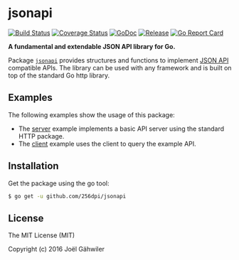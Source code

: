 # jsonapi

[![Build Status](https://travis-ci.org/256dpi/jsonapi.svg?branch=master)](https://travis-ci.org/256dpi/jsonapi)
[![Coverage Status](https://coveralls.io/repos/github/256dpi/jsonapi/badge.svg?branch=master)](https://coveralls.io/github/256dpi/jsonapi?branch=master)
[![GoDoc](https://godoc.org/github.com/256dpi/jsonapi?status.svg)](http://godoc.org/github.com/256dpi/jsonapi)
[![Release](https://img.shields.io/github/release/256dpi/jsonapi.svg)](https://github.com/256dpi/jsonapi/releases)
[![Go Report Card](https://goreportcard.com/badge/github.com/256dpi/jsonapi)](http://goreportcard.com/report/256dpi/jsonapi)

**A fundamental and extendable JSON API library for Go.**

Package [`jsonapi`](http://godoc.org/github.com/256dpi/jsonapi) provides structures and functions to implement [JSON API](http://jsonapi.org) compatible APIs. The library can be used with any framework and is built on top of the standard Go http library.

## Examples

The following examples show the usage of this package:

- The [server](https://github.com/256dpi/jsonapi/blob/master/examples/server/main.go) example implements a basic API server using the standard HTTP package.
- The [client](https://github.com/256dpi/jsonapi/blob/master/examples/client/main.go) example uses the client to query the example API.

## Installation

Get the package using the go tool:

```bash
$ go get -u github.com/256dpi/jsonapi
```

## License

The MIT License (MIT)

Copyright (c) 2016 Joël Gähwiler
